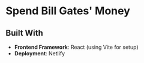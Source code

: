 # Spend Bill Gates' Money

## Built With
- **Frontend Framework**: React (using Vite for setup)
- **Deployment**: Netlify